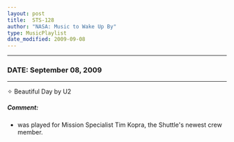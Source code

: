```yaml
---
layout: post
title:  STS-128
author: "NASA: Music to Wake Up By"
type: MusicPlaylist
date_modified: 2009-09-08
---
```


----
### DATE: September 08, 2009
----
✧ Beautiful Day by U2

##### Comment:
* was played for Mission Specialist Tim Kopra, the Shuttle's newest crew member.
